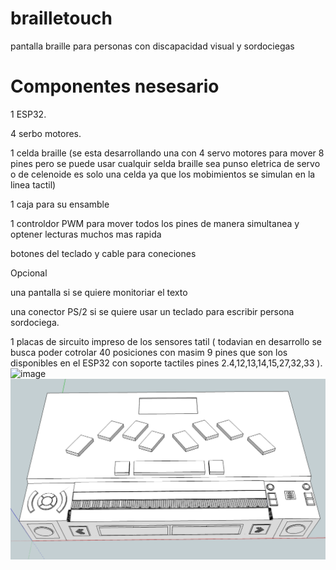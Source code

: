 
# brailletouch
pantalla braille para personas con discapacidad visual y sordociegas

# Componentes nesesario

1  ESP32.

4 serbo motores.

1 celda braille  (se esta desarrollando una con 4 servo motores para mover 8 pines pero se puede usar cualquir selda braille sea punso eletrica de servo o de celenoide es solo una celda ya que los mobimientos se simulan en la linea tactil)

1 caja para su ensamble

1 controldor  PWM para mover todos los pines de manera simultanea y optener lecturas muchos mas rapida

botones del teclado y cable para coneciones

Opcional

una pantalla si se quiere monitoriar el texto

una conector PS/2 si se quiere usar un teclado para escribir  persona sordociega. 



1 placas de sircuito impreso de los sensores tatil ( todavian en desarrollo se busca poder cotrolar 40 posiciones con masim 9 pines que son los disponibles en el ESP32 con soporte tactiles pines 2.4,12,13,14,15,27,32,33 ).
![image](https://user-images.githubusercontent.com/9951014/143519725-5d493c91-513b-4640-ae0b-aba3ea0b435c.png)
![image](https://github.com/discapacidad5/brailletouch/blob/main/Captura1.PNG)


